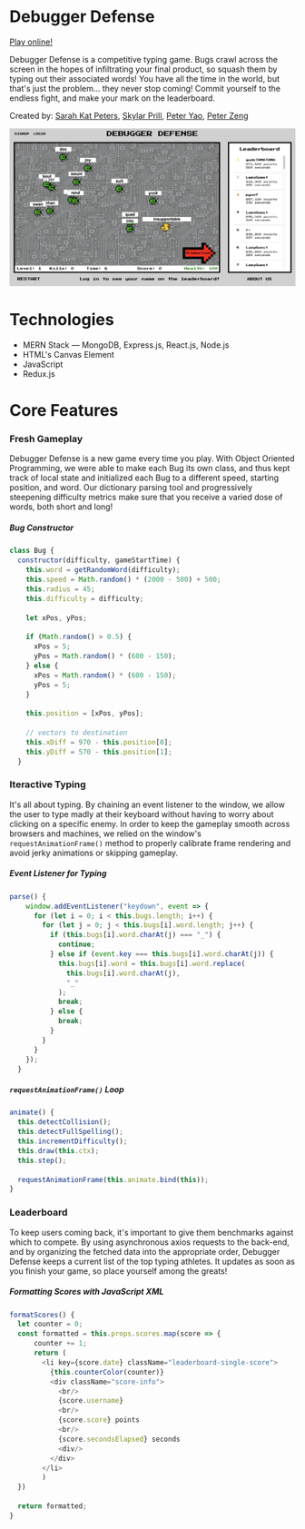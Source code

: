 # Debugger Defense
[Play online!](https://debuggerdefense.herokuapp.com/#/)

Debugger Defense is a competitive typing game. Bugs crawl across the screen in the hopes of infiltrating your final product, so squash them by typing out their associated words! You have all the time in the world, but that's just the problem... they never stop coming! Commit yourself to the endless fight, and make your mark on the leaderboard.

Created by: [Sarah Kat Peters](https://github.com/kat-onyx), [Skylar Prill](https://github.com/L412/), [Peter Yao](https://github.com/peteryao7), [Peter Zeng](https://github.com/pzengpzeng)

<p align="center" >
 <img src="./frontend/public/game/github-ss.png" width="600" />
</p>

# Technologies
* MERN Stack — MongoDB, Express.js, React.js, Node.js
* HTML's Canvas Element
* JavaScript
* Redux.js

# Core Features
### Fresh Gameplay
Debugger Defense is a new game every time you play. With Object Oriented Programming, we were able to make each Bug its own class, and thus kept track of local state and initialized each Bug to a different speed, starting position, and word. Our dictionary parsing tool and progressively steepening difficulty metrics make sure that you receive a varied dose of words, both short and long!

##### Bug Constructor
```javascript
class Bug {
  constructor(difficulty, gameStartTime) {
    this.word = getRandomWord(difficulty);
    this.speed = Math.random() * (2000 - 500) + 500;
    this.radius = 45;
    this.difficulty = difficulty;
    
    let xPos, yPos;

    if (Math.random() > 0.5) {
      xPos = 5;
      yPos = Math.random() * (600 - 150);
    } else {
      xPos = Math.random() * (600 - 150);
      yPos = 5;
    }
    
    this.position = [xPos, yPos];
    
    // vectors to destination
    this.xDiff = 970 - this.position[0];
    this.yDiff = 570 - this.position[1];
  }
```

### Iteractive Typing
It's all about typing. By chaining an event listener to the window, we allow the user to type madly at their keyboard without having to worry about clicking on a specific enemy. In order to keep the gameplay smooth across browsers and machines, we relied on the window's `requestAnimationFrame()` method to properly calibrate frame rendering and avoid jerky animations or skipping gameplay.

##### Event Listener for Typing
```javascript
parse() {
    window.addEventListener("keydown", event => {
      for (let i = 0; i < this.bugs.length; i++) {
        for (let j = 0; j < this.bugs[i].word.length; j++) {
          if (this.bugs[i].word.charAt(j) === "_") {
            continue;
          } else if (event.key === this.bugs[i].word.charAt(j)) {
            this.bugs[i].word = this.bugs[i].word.replace(
              this.bugs[i].word.charAt(j),
              "_"
            );
            break;
          } else {
            break;
          }
        }
      }
    });
  }
```

##### `requestAnimationFrame()` Loop
```javascript 
animate() {
  this.detectCollision();
  this.detectFullSpelling();
  this.incrementDifficulty();
  this.draw(this.ctx);
  this.step();

  requestAnimationFrame(this.animate.bind(this));
}
```

### Leaderboard
To keep users coming back, it's important to give them benchmarks against which to compete. By using asynchronous axios requests to the back-end, and by organizing the fetched data into the appropriate order, Debugger Defense keeps a current list of the top typing athletes. It updates as soon as you finish your game, so place yourself among the greats!

##### Formatting Scores with JavaScript XML
```javascript 
formatScores() {
  let counter = 0;
  const formatted = this.props.scores.map(score => {
      counter += 1;
      return (
        <li key={score.date} className="leaderboard-single-score">
          {this.counterColor(counter)}
          <div className="score-info">
            <br/>
            {score.username} 
            <br/> 
            {score.score} points
            <br/> 
            {score.secondsElapsed} seconds
            <div/>
          </div>
        </li>
        )
  })
  
  return formatted;
}
```
